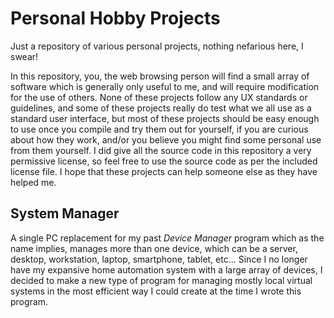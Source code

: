 # Personal Hobby Projects
Just a repository of various personal projects, nothing nefarious here, I swear!

In this repository, you, the web browsing person will find a small array of software which is generally
only useful to me, and will require modification for the use of others.  None of these projects follow
any UX standards or guidelines, and some of these projects really do test what we all use as a standard
user interface, but most of these projects should be easy enough to use once you compile and try them
out for yourself, if you are curious about how they work, and/or you believe you might find some
personal use from them yourself.  I did give all the source code in this repository a very permissive
license, so feel free to use the source code as per the included license file.  I hope that these
projects can help someone else as they have helped me.

## System Manager

A single PC replacement for my past *Device Manager* program which as the name implies, manages more
than one device, which can be a server, desktop, workstation, laptop, smartphone, tablet, etc...  Since
I no longer have my expansive home automation system with a large array of devices, I decided to make
a new type of program for managing mostly local virtual systems in the most efficient way I could
create at the time I wrote this program.
